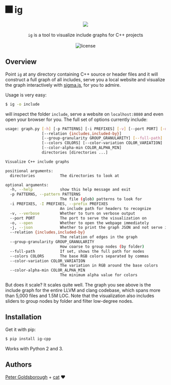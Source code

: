 # :fireworks: ig

<p align="center">
  <img src="extra/graph.gif">
  <br><br>
  <code>ig</code> is a tool to visualize include graphs for C++ projects
  <br><br>
  <img alt="license" src="https://img.shields.io/github/license/mashape/apistatus.svg"/>
</p>

## Overview

Point `ig` at any directory containing C++ source or header files and it will
construct a full graph of all includes, serve you a local website and visualize
the graph interactively with [sigma.js](http://sigmajs.org), for you to admire.

Usage is very easy:

```sh
$ ig -o include
```

will inspect the folder `include`, serve a website on `localhost:8080` and even
open your browser for you. The full set of options currently include:

```sh
usage: graph.py [-h] [-p PATTERNS] [-i PREFIXES] [-v] [--port PORT] [-o] [-j]
                [--relation {includes,included-by}]
                [--group-granularity GROUP_GRANULARITY] [--full-path]
                [--colors COLORS] [--color-variation COLOR_VARIATION]
                [--color-alpha-min COLOR_ALPHA_MIN]
                directories [directories ...]

Visualize C++ include graphs

positional arguments:
  directories           The directories to look at

optional arguments:
  -h, --help            show this help message and exit
  -p PATTERNS, --pattern PATTERNS
                        The file (glob) patterns to look for
  -i PREFIXES, -I PREFIXES, --prefix PREFIXES
                        An include path for headers to recognize
  -v, --verbose         Whether to turn on verbose output
  --port PORT           The port to serve the visualization on
  -o, --open            Whether to open the webpage immediately
  -j, --json            Whether to print the graph JSON and not serve it
  --relation {includes,included-by}
                        The relation of edges in the graph
  --group-granularity GROUP_GRANULARITY
                        How coarse to group nodes (by folder)
  --full-path           If set, shows the full path for nodes
  --colors COLORS       The base RGB colors separated by commas
  --color-variation COLOR_VARIATION
                        The variation in RGB around the base colors
  --color-alpha-min COLOR_ALPHA_MIN
                        The minimum alpha value for colors
```

But does it scale? It scales quite well. The graph you see above is the include
graph for the entire LLVM and clang codebase, which spans more than 5,000 files
and 1.5M LOC. Note that the visualization also includes sliders to group nodes by folder and filter low-degree nodes.

## Installation

Get it with pip:

```sh
$ pip install ig-cpp
```

Works with Python 2 and 3.

## Authors

[Peter Goldsborough](http://goldsborough.me) + [cat](https://goo.gl/IpUmJn)
:heart:
